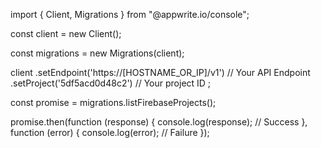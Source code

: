 import { Client, Migrations } from "@appwrite.io/console";

const client = new Client();

const migrations = new Migrations(client);

client
    .setEndpoint('https://[HOSTNAME_OR_IP]/v1') // Your API Endpoint
    .setProject('5df5acd0d48c2') // Your project ID
;

const promise = migrations.listFirebaseProjects();

promise.then(function (response) {
    console.log(response); // Success
}, function (error) {
    console.log(error); // Failure
});